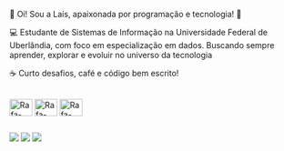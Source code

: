 👋 Oi! Sou a Laís, apaixonada por programação e tecnologia! 🌸

💻 Estudante de Sistemas de Informação na Universidade Federal de Uberlândia, com foco em especialização em dados. Buscando sempre aprender, explorar e evoluir no universo da tecnologia

☕ Curto desafios, café e código bem escrito!




  <div style="display: inline_block"><br>
  <img align="center" alt="Rafa-HTML" height="30" width="40" src="https://img.icons8.com/?size=100&id=38561&format=png&color=000000">
  <img align="center" alt="Rafa-HTML" height="30" width="40" src="https://img.icons8.com/?size=100&id=13441&format=png&color=000000">
  <img align="center" alt="Rafa-HTML" height="30" width="40" src="https://cdn.jsdelivr.net/gh/devicons/devicon/icons/c/c-original.svg" />
          
  
            
          
</div>

##
 
<div> 
  <a href="https://www.instagram.com/lais_silva.o/?next=%2F" target="_blank"><img src="https://img.shields.io/badge/-Instagram-%23E4405F?style=for-the-badge&logo=instagram&logoColor=white" target="_blank"></a>  
  <a href = "mailto:contatolais84513@gmail.com"><img src="https://img.shields.io/badge/-Gmail-%23333?style=for-the-badge&logo=gmail&logoColor=white" target="_blank"></a>
  <a href="https://www.linkedin.com/in/la%C3%ADs-silva-oliveira-046586274/" target="_blank"><img src="https://img.shields.io/badge/-LinkedIn-%230077B5?style=for-the-badge&logo=linkedin&logoColor=white" target="_blank"></a> 
  
</div>
